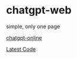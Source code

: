 # chatgpt-web
simple, only one page

[chatgpt-online](https://weekendproject.space/chat-gpt-online.html)

[Latest Code](https://github.com/weekend-project-space/chatgpt-online)
